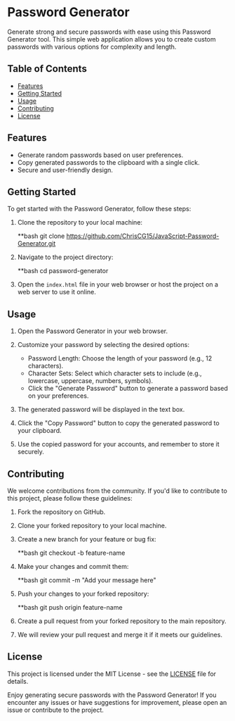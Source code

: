 # Password Generator

Generate strong and secure passwords with ease using this Password Generator tool. This simple web application allows you to create custom passwords with various options for complexity and length.

## Table of Contents

- [Features](#features)
- [Getting Started](#getting-started)
- [Usage](#usage)
- [Contributing](#contributing)
- [License](#license)

## Features

- Generate random passwords based on user preferences.
- Copy generated passwords to the clipboard with a single click.
- Secure and user-friendly design.

## Getting Started

To get started with the Password Generator, follow these steps:

1. Clone the repository to your local machine:

   **bash
   git clone https://github.com/ChrisCG15/JavaScript-Password-Generator.git

2. Navigate to the project directory:

   **bash
   cd password-generator

3. Open the `index.html` file in your web browser or host the project on a web server to use it online.

## Usage

1. Open the Password Generator in your web browser.

2. Customize your password by selecting the desired options:

   - Password Length: Choose the length of your password (e.g., 12 characters).
   - Character Sets: Select which character sets to include (e.g., lowercase, uppercase, numbers, symbols).
   - Click the "Generate Password" button to generate a password based on your preferences.

3. The generated password will be displayed in the text box.

4. Click the "Copy Password" button to copy the generated password to your clipboard.

5. Use the copied password for your accounts, and remember to store it securely.

## Contributing

We welcome contributions from the community. If you'd like to contribute to this project, please follow these guidelines:

1. Fork the repository on GitHub.

2. Clone your forked repository to your local machine.

3. Create a new branch for your feature or bug fix:

   **bash
   git checkout -b feature-name

4. Make your changes and commit them:

   **bash
   git commit -m "Add your message here"
   

5. Push your changes to your forked repository:

   **bash
   git push origin feature-name
   
6. Create a pull request from your forked repository to the main repository.

7. We will review your pull request and merge it if it meets our guidelines.

## License

This project is licensed under the MIT License - see the [LICENSE](LICENSE) file for details.

Enjoy generating secure passwords with the Password Generator! If you encounter any issues or have suggestions for improvement, please open an issue or contribute to the project.
